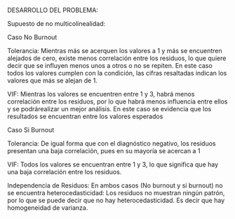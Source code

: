 DESARROLLO DEL PROBLEMA:

Supuesto de no multicolinealidad:

Caso No Burnout

  Tolerancia: Mientras más se acerquen los valores a 1 y más se encuentren alejados de cero, existe menos correlación entre los residuos, lo que quiere decir que se influyen menos unos a otros o no se repiten. En este caso todos los valores cumplen con la condición, las cifras resaltadas indican los valores que más se alejan de 1.

  VIF: Mientras los valores se encuentren entre 1 y 3, habrá menos correlación entre los residuos, por lo que habrá menos influencia entre ellos y se podrárealizar un mejor análisis. En este caso se evidencia que los resultados se encuentran entre los valores esperados

Caso Si Burnout

  Tolerancia: De igual forma que con el diagnóstico negativo, los residuos presentan una baja correlación, pues en su mayoría se acercan a 1

  VIF: Todos los valores se encuentran entre 1 y 3, lo que significa que hay una baja correlación entre los residuos.

Independencia de Residuos: En ambos casos (No burnout y si burnout) no se encuentra heterocedasticidad: Los residuos no muestran ningún patrón, por lo que se puede decir que no hay heterocedasticidad. Es decir que hay homogeneidad de varianza.
